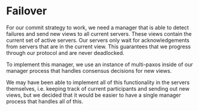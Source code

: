 # Failover
For our commit strategy to work, we need a manager that is able to detect failures and
send new views to all current servers. These views contain the current set of active servers.
Our servers only wait for acknowledgements from servers that are in the current view. This
guarantees that we progress through our protocol and are never deadlocked. 

To implement this manager, we use an instance of multi-paxos inside of our manager process
that handles consensus decisions for new views.

We may have been able to implement all of this functionality in the servers themselves, i.e.
keeping track of current participants and sending out new views, but we decided that it
would be easier to have a single manager process that handles all of this.

